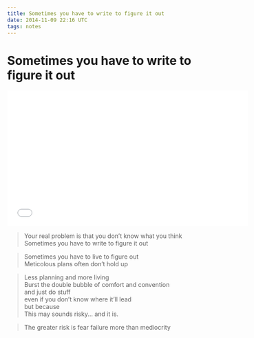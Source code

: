 ```yaml
---
title: Sometimes you have to write to figure it out
date: 2014-11-09 22:16 UTC
tags: notes
---
```


# Sometimes you have to write to figure it out

<iframe width="560" height="315" src="//www.youtube.com/embed/VOU6zoRI3BU" frameborder="0" allowfullscreen></iframe>

>Your real problem is that you don’t know what you think   
Sometimes you have to write to figure it out

>Sometimes you have to live to figure out   
Meticolous plans often don’t hold up

>Less planning and more living   
Burst the double bubble of comfort and convention   
and just do stuff   
even if you don’t know where it’ll lead   
but because   
This may sounds risky... and it is.

>The greater risk is fear failure more than mediocrity